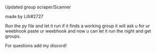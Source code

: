 Updated group scraper/Scanner

made by Lilli#2727

Run the py file and let it run if it finds a working group it will ask u for ur weebhook 
paste ur weebhook and now u can let it run the night and get groups.

For questions add my discord! 
